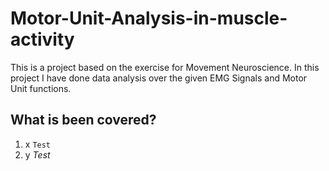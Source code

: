 # Motor-Unit-Analysis-in-muscle-activity
This is a project based on the exercise for Movement Neuroscience. In this project I have done data analysis over the given EMG Signals and Motor Unit functions.

## What is been covered?
1. x `Test`
2. y *Test*
